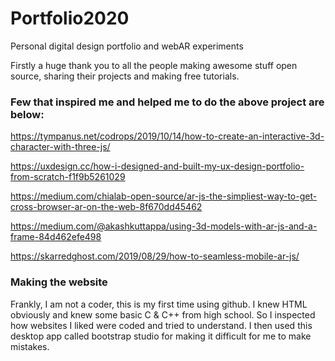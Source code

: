 # Portfolio2020
Personal digital design portfolio and webAR experiments

Firstly a huge thank you to all the people making awesome stuff open source, sharing their projects and making free tutorials.

<h3>Few that inspired me and helped me to do the above project are below:</h3>

https://tympanus.net/codrops/2019/10/14/how-to-create-an-interactive-3d-character-with-three-js/

https://uxdesign.cc/how-i-designed-and-built-my-ux-design-portfolio-from-scratch-f1f9b5261029

https://medium.com/chialab-open-source/ar-js-the-simpliest-way-to-get-cross-browser-ar-on-the-web-8f670dd45462

https://medium.com/@akashkuttappa/using-3d-models-with-ar-js-and-a-frame-84d462efe498

https://skarredghost.com/2019/08/29/how-to-seamless-mobile-ar-js/


<h3>Making the website</h3>

Frankly, I am not a coder, this is my first time using github. I knew HTML obviously and knew some basic C & C++ from high school.
So I inspected how websites I liked were coded and tried to understand.
I then used this desktop app called bootstrap studio for making it difficult for me to make mistakes.

